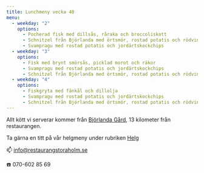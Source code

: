 ```yaml
---
title: Lunchmeny vecka 40
menu:
  - weekday: "2"
    options:
      - Pocherad fisk med dillsås, råraka och broccoliskott
      - Schnitzel från Björlanda med örtsmör, rostad potatis och rödvinssås
      - Svampragu med rostad potatis och jordärtskockchips
  - weekday: "3"
    options:
      - Fisk med brynt smörsås, picklad morot och räkor
      - Svampragu med rostad potatis och jordärtskockchips
      - Schnitzel från Björlanda med örtsmör, rostad potatis och rödvinssås
  - weekday: "4"
    options:
      - Fiskgryta med fänkål och dillolja
      - Svampragu med rostad potatis och jordärtskockchips
      - Schnitzel från Björlanda med örtsmör, rostad potatis och rödvinssås
---
```

Allt kött vi serverar kommer från [Björlanda Gård](http://www.bjorlandagard.se), 13 kilometer från restaurangen.[](https://www.bjorlandagard.se)

Ta gärna en titt på vår helgmeny under rubriken [Helg](https://www.restaurangstoraholm.se/helg/?i=2)

📫 info@restaurangstoraholm.se

☎️ 070-602 85 69